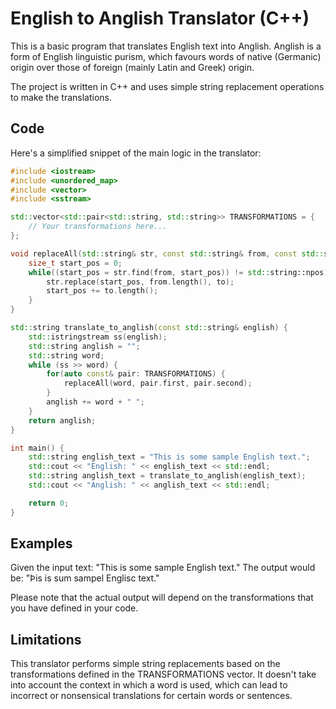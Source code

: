 # English to Anglish Translator (C++)

This is a basic program that translates English text into Anglish. Anglish is a form of English linguistic purism, which favours words of native (Germanic) origin over those of foreign (mainly Latin and Greek) origin.

The project is written in C++ and uses simple string replacement operations to make the translations.

## Code

Here's a simplified snippet of the main logic in the translator:

```cpp
#include <iostream>
#include <unordered_map>
#include <vector>
#include <sstream>

std::vector<std::pair<std::string, std::string>> TRANSFORMATIONS = {
    // Your transformations here...
};

void replaceAll(std::string& str, const std::string& from, const std::string& to) {
    size_t start_pos = 0;
    while((start_pos = str.find(from, start_pos)) != std::string::npos) {
        str.replace(start_pos, from.length(), to);
        start_pos += to.length();
    }
}

std::string translate_to_anglish(const std::string& english) {
    std::istringstream ss(english);
    std::string anglish = "";
    std::string word;
    while (ss >> word) {
        for(auto const& pair: TRANSFORMATIONS) {
            replaceAll(word, pair.first, pair.second);
        }
        anglish += word + " ";
    }
    return anglish;
}

int main() {
    std::string english_text = "This is some sample English text.";
    std::cout << "English: " << english_text << std::endl;
    std::string anglish_text = translate_to_anglish(english_text);
    std::cout << "Anglish: " << anglish_text << std::endl;

    return 0;
}
```

## Examples
Given the input text: "This is some sample English text." The output would be: "Þis is sum sampel Englisc text."

Please note that the actual output will depend on the transformations that you have defined in your code.

## Limitations
This translator performs simple string replacements based on the transformations defined in the TRANSFORMATIONS vector. It doesn't take into account the context in which a word is used, which can lead to incorrect or nonsensical translations for certain words or sentences.